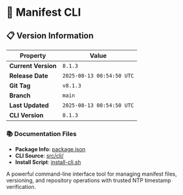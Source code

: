 # 🚀 Manifest CLI

## 📋 Version Information

| Property | Value |
|----------|-------|
| **Current Version** | `8.1.3` |
| **Release Date** | `2025-08-13 00:54:50 UTC` |
| **Git Tag** | `v8.1.3` |
| **Branch** | `main` |
| **Last Updated** | `2025-08-13 00:54:50 UTC` |
| **CLI Version** | `8.1.3` |

### 📚 Documentation Files
- **Package Info**: [package.json](package.json)
- **CLI Source**: [src/cli/](src/cli/)
- **Install Script**: [install-cli.sh](install-cli.sh)



A powerful command-line interface tool for managing manifest files, versioning, and repository operations with trusted NTP timestamp verification.

